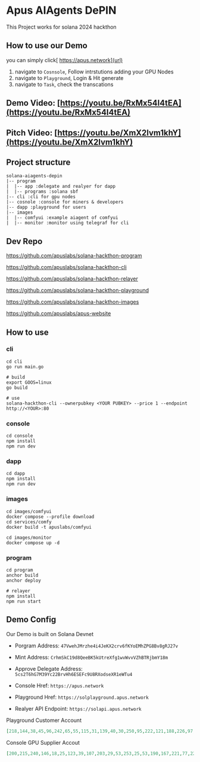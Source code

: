 # Apus AIAgents DePIN

This Project works for solana 2024 hackthon

## How to use our Demo

you can simply click[ https://apus.network](url)

1. navigate to `Cosnsole`, Follow intrstutions adding your GPU Nodes
2. navigate to `Playground`, Login & Hit generate
3. navigate to `Task`, check the transcations

## Demo Video: [https://youtu.be/RxMx54I4tEA](https://youtu.be/RxMx54I4tEA)
## Pitch Video: [https://youtu.be/XmX2lvm1khY](https://youtu.be/XmX2lvm1khY)

## Project structure

```
solana-aiagents-depin
|-- program
|  |-- app :delegate and realyer for dapp
|  |-- programs :solana sbf
|-- cli :cli for gpu nodes
|-- cosnole :console for miners & developers
|-- dapp :playground for users
|-- images
|  |-- comfyui :example aiagent of comfyui
|  |-- monitor :monitor using telegraf for cli
```
## Dev Repo
https://github.com/apuslabs/solana-hackthon-program

https://github.com/apuslabs/solana-hackthon-cli

https://github.com/apuslabs/solana-hackthon-relayer

https://github.com/apuslabs/solana-hackthon-playground

https://github.com/apuslabs/solana-hackthon-images

https://github.com/apuslabs/apus-website

## How to use

### cli

```shell
cd cli
go run main.go

# build
export GOOS=linux
go build

# use
solana-hackthon-cli --ownerpubkey <YOUR PUBKEY> --price 1 --endpoint http://<YOUR>:80
```

### console

```shell
cd console
npm install
npm run dev
```

### dapp

```shell
cd dapp
npm install
npm run dev
```

### images

```shell
cd images/comfyui
docker compose --profile download
cd services/comfy
docker build -t apuslabs/comfyui
```

```shell
cd images/monitor
docker compose up -d
```

### program

```shell
cd program
anchor build
anchor deploy

# relayer
npm install
npm run start
```

## Demo Config

Our Demo is built on Solana Devnet

- Porgram Address: `47VwehJMrzhe4i4JeKX2crv6fKYoEMhZPG8Bv8gRJ27v`
- Mint Address: `CrhmSkC19d8QeeBK5kUtreXfg1wvWvvVZhBTRjbmY18m`
- Approve Delegate Address: `5cs2T6hG7M39Yc22BrvHh6ESEFc9U8RXodseXR1eWTu4`

- Console Href: `https://apus.network`
- Playground Href: `https://solplayground.apus.network`
- Realyer API Endpoint: `https://solapi.apus.network`

Playground Customer Account

```json
[218,144,38,45,96,242,65,55,115,31,139,40,30,250,95,222,121,188,226,97,51,61,255,151,121,81,103,183,211,48,131,206,153,211,127,82,216,62,80,182,67,48,245,91,113,68,220,139,163,157,18,86,174,109,185,31,37,95,226,237,98,200,3,172]
```

Console GPU Supplier Accout

```json
[200,215,240,146,18,25,123,39,107,203,29,53,253,25,53,190,167,221,77,229,225,84,140,127,7,223,215,79,176,127,222,242,148,25,186,50,80,25,26,27,212,178,172,86,232,123,91,220,124,117,66,12,186,62,207,86,145,178,142,193,79,19,159,91]
```

